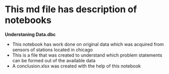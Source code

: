 # This md file has description of notebooks

**Understaning Data.dbc**
* This notebook has work done on original data which was acquired from sensors of stations located in chicago
* This is a file that was created to understand which problem statements can be formed out of the available data
* A conclusion.xlsx was created with the help of this notebook
